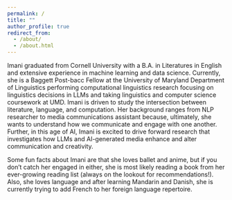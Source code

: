 ```yaml
---
permalink: /
title: ""
author_profile: true
redirect_from: 
  - /about/
  - /about.html
---
```


Imani graduated from Cornell University with a B.A. in Literatures in English and extensive experience in machine learning and data science. Currently, she is a Baggett Post-bacc Fellow at the University of Maryland Department of Linguistics performing computational linguistics research focusing on linguistics decisions in LLMs and taking linguistics and computer science coursework at UMD. Imani is driven to study the intersection between literature, language, and computation. Her background ranges from NLP researcher to media communications assistant because, ultimately, she wants to understand how we communicate and engage with one another. Further, in this age of AI, Imani is excited to drive forward research that investigates how LLMs and AI-generated media enhance and alter communication and creativity.  


Some fun facts about Imani are that she loves ballet and anime, but if you don’t catch her engaged in either, she is most likely reading a book from her ever-growing reading list (always on the lookout for recommendations!). Also, she loves language and after learning Mandarin and Danish, she is currently trying to add French to her foreign language repertoire. 
